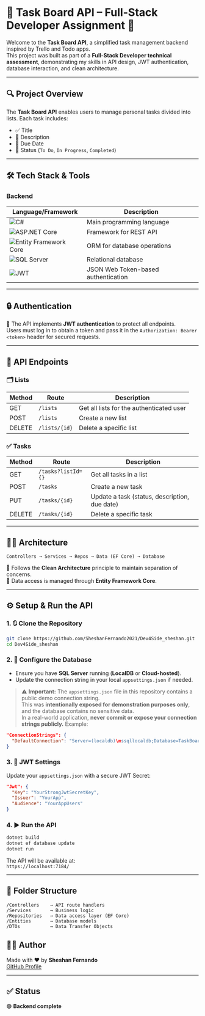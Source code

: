 
# 📝 Task Board API – Full-Stack Developer Assignment 🚀

Welcome to the **Task Board API**, a simplified task management backend inspired by Trello and Todo apps.  
This project was built as part of a **Full-Stack Developer technical assessment**, demonstrating my skills in API design, JWT authentication, database interaction, and clean architecture.

---

## 🔍 Project Overview

The **Task Board API** enables users to manage personal tasks divided into lists. Each task includes:
- ✅ Title
- 📝 Description
- 📅 Due Date
- 🔄 Status (`To Do`, `In Progress`, `Completed`)

---

## 🛠️ Tech Stack & Tools

### Backend
| Language/Framework | Description |
|--------------------|-------------|
| ![C#](https://img.shields.io/badge/C%23-239120?style=for-the-badge&logo=c-sharp&logoColor=white) | Main programming language |
| ![ASP.NET Core](https://img.shields.io/badge/.NET%208-512BD4?style=for-the-badge&logo=dotnet&logoColor=white) | Framework for REST API |
| ![Entity Framework Core](https://img.shields.io/badge/EF%20Core-512BD4?style=for-the-badge&logo=dotnet&logoColor=white) | ORM for database operations |
| ![SQL Server](https://img.shields.io/badge/SQL%20Server-CC2927?style=for-the-badge&logo=microsoftsqlserver&logoColor=white) | Relational database |
| ![JWT](https://img.shields.io/badge/JWT-000000?style=for-the-badge&logo=jsonwebtokens&logoColor=white) | JSON Web Token-based authentication |

---

## 🔒 Authentication

🔑 The API implements **JWT authentication** to protect all endpoints.  
Users must log in to obtain a token and pass it in the `Authorization: Bearer <token>` header for secured requests.

---

## 📡 API Endpoints

### 🗂️ Lists
| Method | Route | Description |
|------|-------------|----------------------------|
| GET   | `/lists`    | Get all lists for the authenticated user |
| POST  | `/lists`    | Create a new list |
| DELETE| `/lists/{id}` | Delete a specific list |

### ✅ Tasks
| Method | Route | Description |
|------|----------------------|-----------------------------------------|
| GET   | `/tasks?listId={}`   | Get all tasks in a list |
| POST  | `/tasks`             | Create a new task |
| PUT   | `/tasks/{id}`        | Update a task (status, description, due date) |
| DELETE| `/tasks/{id}`        | Delete a specific task |

---

## 🧑‍💻 Architecture

```
Controllers → Services → Repos → Data (EF Core) → Database
```

🔹 Follows the **Clean Architecture** principle to maintain separation of concerns.  
🔹 Data access is managed through **Entity Framework Core**.

---

## ⚙️ Setup & Run the API

### 1. 🔃 Clone the Repository
```bash
git clone https://github.com/SheshanFernando2021/Dev4Side_sheshan.git
cd Dev4Side_sheshan
```

### 2. 🔧 Configure the Database
- Ensure you have **SQL Server** running (**LocalDB** or **Cloud-hosted**).
- Update the connection string in your local `appsettings.json` if needed.

> ⚠️ **Important:** The `appsettings.json` file in this repository contains a public demo connection string.  
> This was **intentionally exposed for demonstration purposes only**, and the database contains no sensitive data.  
> In a real-world application, **never commit or expose your connection strings publicly.**
Example:
```json
"ConnectionStrings": {
  "DefaultConnection": "Server=(localdb)\mssqllocaldb;Database=TaskBoardDb;Trusted_Connection=True;"
}
```

### 3. 🔑 JWT Settings
Update your `appsettings.json` with a secure JWT Secret:
```json
"Jwt": {
  "Key": "YourStrongJwtSecretKey",
  "Issuer": "YourApp",
  "Audience": "YourAppUsers"
}
```

### 4. ▶️ Run the API
```bash
dotnet build
dotnet ef database update
dotnet run
```

The API will be available at:  
`https://localhost:7184/`

---

## 📂 Folder Structure

```
/Controllers    → API route handlers
/Services       → Business logic
/Repositories   → Data access layer (EF Core)
/Entities       → Database models
/DTOs           → Data Transfer Objects
```

## 👨‍💻 Author

Made with ❤️ by **Sheshan Fernando**  
[GitHub Profile](https://github.com/sheshanfernando2021)

---

## ✅ Status

🟢 **Backend complete**  
